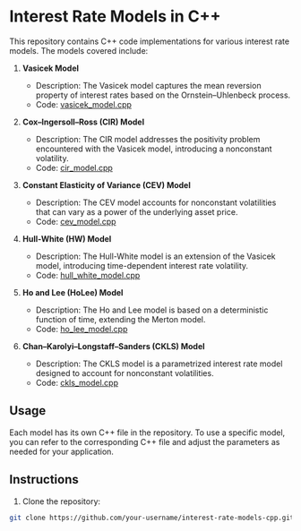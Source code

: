 # Interest Rate Models in C++

This repository contains C++ code implementations for various interest rate models. The models covered include:

1. **Vasicek Model**
   - Description: The Vasicek model captures the mean reversion property of interest rates based on the Ornstein–Uhlenbeck process.
   - Code: [vasicek_model.cpp](Vasicek.cpp)

2. **Cox–Ingersoll–Ross (CIR) Model**
   - Description: The CIR model addresses the positivity problem encountered with the Vasicek model, introducing a nonconstant volatility.
   - Code: [cir_model.cpp](CIR.cpp)

3. **Constant Elasticity of Variance (CEV) Model**
   - Description: The CEV model accounts for nonconstant volatilities that can vary as a power of the underlying asset price.
   - Code: [cev_model.cpp](CEV.cpp)

4. **Hull-White (HW) Model**
   - Description: The Hull-White model is an extension of the Vasicek model, introducing time-dependent interest rate volatility.
   - Code: [hull_white_model.cpp](HW.cpp)

5. **Ho and Lee (HoLee) Model**
   - Description: The Ho and Lee model is based on a deterministic function of time, extending the Merton model.
   - Code: [ho_lee_model.cpp](HoLee.cpp)

6. **Chan–Karolyi–Longstaff–Sanders (CKLS) Model**
   - Description: The CKLS model is a parametrized interest rate model designed to account for nonconstant volatilities.
   - Code: [ckls_model.cpp](CKLS.cpp)

## Usage

Each model has its own C++ file in the repository. To use a specific model, you can refer to the corresponding C++ file and adjust the parameters as needed for your application.

## Instructions

1. Clone the repository:

```bash
git clone https://github.com/your-username/interest-rate-models-cpp.git
